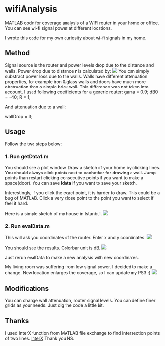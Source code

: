 # wifiAnalysis
MATLAB code for coverage analysis of a WIFI router in your home or office. You can see wi-fi signal power at different locations.

I wrote this code for my own curiosity about wi-fi signals in my home. 

## Method
Signal source is the router and power levels drop due to the distance and walls. Power drop due to distance **r** is calculated by:
![]({{site.baseurl}}/f1.JPG)
You can simply substract power loss due to the walls. Walls have different attenuation properties, for example iron & glass walls and doors have much more obstruction than a simple brick wall. This difference was not taken into account. 
I used following coefficients for a generic router:
gama = 0.9;
dB0 = -40;
R = 1;

And attenuation due to a wall:

wallDrop = 3;

## Usage
Follow the two steps below:

### 1. Run getData1.m
You should see a plot window. Draw a sketch of your home by clicking lines. You should always click points next to eachother for drawing a wall. Jump points than restart clicking consecutive points if you want to make a space(door).
You can save **ldata** if you want to save your sketch.

Interestingly, if you click the exact point, it is harder to draw. This could be a bug of MATLAB. Click a very close point to the point you want to select if feel it hard.

Here is a simple sketch of my house in Istanbul.
![]({{site.baseurl}}/sketch1.jpg)

### 2. Run evalData.m
This will ask you coordinates of the router. Enter x and y coordinates.
![]({{site.baseurl}}/enterData.JPG)

You should see the results. Colorbar unit is dB.
![]({{site.baseurl}}/res1.JPG)


Just rerun evalData to make a new analysis with new coordinates.

My living room was suffering from low signal power. I decided to make a change. New location enlarges the coverage, so I can update my PS3 :)
![]({{site.baseurl}}/res2.jpg)

## Modifications
You can change wall attenuation, router signal levels. You can define finer grids as your needs. Just dig the code a little bit.

## Thanks
I used InterX function from MATLAB file exchange to find intersection points of two lines. [InterX](https://www.mathworks.com/matlabcentral/fileexchange/22441-curve-intersections/content/InterX.m) Thank you NS. 


